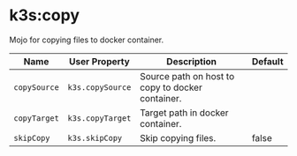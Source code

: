 # k3s:copy

Mojo for copying files to docker container.

| Name | User Property | Description | Default |
| -----| ------------- | ----------- | ------- |
| `copySource` | `k3s.copySource` | Source path on host to copy to docker container. | |
| `copyTarget` | `k3s.copyTarget` | Target path in docker container. | |
| `skipCopy` | `k3s.skipCopy` | Skip copying files. | false |
